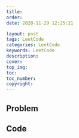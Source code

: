 ```yaml
---
title:
order:
date: 2020-11-29 12:25:21

layout: post
tags: LeetCode
categories: LeetCode
keywords: LeetCode
description:
cover:
top_img:
toc:
toc_number:
copyright:
---
```


## Problem

## Code

```java

```

```python

```
